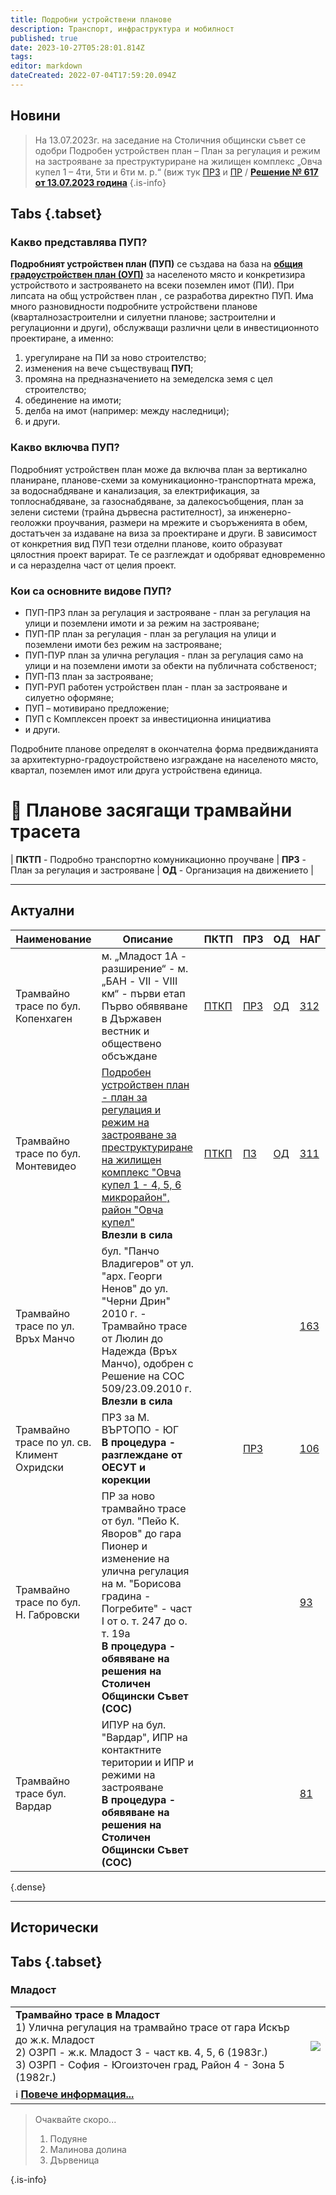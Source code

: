 ```yaml
---
title: Подробни устройствени планове
description: Транспорт, инфраструктура и мобилност
published: true
date: 2023-10-27T05:28:01.814Z
tags: 
editor: markdown
dateCreated: 2022-07-04T17:59:20.094Z
---
```


## Новини

> На 13.07.2023г. на заседание на Столичния общински съвет се одобри Подробен устройствен план – План за регулация и режим на застрояване за преструктуриране на жилищен комплекс  „Овча купел 1 – 4ти, 5ти и 6ти м. р.“  (виж тук [ПРЗ](https://nag.sofia.bg/ServerFiles/Zoomify?url=esoft.portal%2FDOKLADI%20DO%20SOS%2F2023%2FSAG18-TP00-512_05.07.2023%2FPZ.zif) и [ПР](https://nag.sofia.bg/ServerFiles/Zoomify?url=esoft.portal%2FDOKLADI%20DO%20SOS%2F2023%2FSAG18-TP00-512_05.07.2023%2FPR.zif) / [**Решение № 617 от 13.07.2023 година**](http://trinmo.org/bg/politics/sofia-council-decisions#%D1%80%D0%B5%D1%88%D0%B5%D0%BD%D0%B8%D0%B5-no-617-%D0%BE%D1%82-13072023-%D0%B3%D0%BE%D0%B4%D0%B8%D0%BD%D0%B0)
{.is-info}



## Tabs {.tabset}

### Какво представлява ПУП?

**Подробният устройствен план (ПУП)** се създава на база на [**общия градоустройствен план (ОУП)**](/bg/planning-and-strategies/master-plan) за населеното място и конкретизира устройството и застрояването на всеки поземлен имот (ПИ). При липсата на общ устройствен план , се разработва директно ПУП. Има много разновидности подробните устройствени планове (кварталнозастроителни и силуетни планове; застроителни и регулационни и други), обслужващи различни цели в инвестиционното проектиране, а именно:

1.  урегулиране на ПИ за ново строителство;
2.  изменения на вече съществуващ **ПУП**;
3.  промяна на предназначението на земеделска земя с цел строителство;
4.  обединение на имоти;
5.  делба на имот (например: между наследници);
6.  и други.

### Какво включва ПУП?

Подробният устройствен план може да включва план за вертикално планиране, планове-схеми за комуникационно-транспортната мрежа, за водоснабдяване и канализация, за електрификация, за топлоснабдяване, за газоснабдяване, за далекосъобщения, план за зелени системи (трайна дървесна растителност), за инженерно-геоложки проучвания, размери на мрежите и съоръженията в обем, достатъчен за издаване на виза за проектиране и други. В зависимост от конкретния вид ПУП тези отделни планове, които образуват цялостния проект варират. Те се разглеждат и одобряват едновременно и са неразделна част от целия проект.

### Кои са основните видове ПУП?

-   ПУП-ПРЗ план за регулация и застрояване - план за регулация на улици и поземлени имоти и за режим на застрояване;
-   ПУП-ПР план за регулация - план за регулация на улици и поземлени имоти без режим на застрояване;
-   ПУП-ПУР план за улична регулация - план за регулация само на улици и на поземлени имоти за обекти на публичната собственост;
-   ПУП-ПЗ план за застрояване;
-   ПУП-РУП работен устройствен план - план за застрояване и силуетно оформяне;
-   ПУП – мотивирано предложение;
-   ПУП с Комплексен проект за инвестиционна инициатива
-   и други.

Подробните планове определят в окончателна форма предвижданията за архитектурно-градоустройствено изграждане на населеното място, квартал, поземлен имот или друга устройствена единица.

# 🚋 Планове засягащи трамвайни трасета
| **ПКТП** - Подробно транспортно комуникационно проучване | **ПРЗ** -  План за регулация и застрояване | **ОД** - Организация на движението |

---

## Актуални
| Наименование | Описание | ПКТП | ПРЗ | ОД | НАГ |
| --- | --- | --- | --- | --- | --- |
| Трамвайно трасе по бул. Копенхаген | м. „Младост 1А - разширение“ - м. „БАН - VII - VIII км“ - първи етап  <br>Първо обявяване в Държавен вестник и обществено обсъждане | [ПТКП](https://nag.sofia.bg/FileBrowser/File?path=esoft.portal%2FPUP%202022%2FMLADOST%20PRZ%20BAN%2FObqsnitelna%20zapiska%20PTKP_Redacted.pdf) | [ПРЗ](https://nag.sofia.bg/ServerFiles/Zoomify?url=esoft.portal%2FPUP%202022%2FMLADOST%20PRZ%20BAN%2FPRZ.zif) | [ОД](https://nag.sofia.bg/ServerFiles/Zoomify?url=esoft.portal%2FPUP%202022%2FMLADOST%20PRZ%20BAN%2FPOD.zif) | [312](https://nag.sofia.bg/SearchDevelopmentPlans/Info/312) |
| Трамвайно трасе по бул. Монтевидео | [Подробен устройствен план - план за регулация и режим на застрояване за преструктуриране на жилищен комплекс "Овча купел 1 - 4, 5, 6 микрорайон", район "Овча купел"]()  <br>**Влезли в сила** | [ПТКП](https://nag.sofia.bg/FileBrowser/File?path=esoft.portal%2FPUP%202022%2FOVCHA%20KUPEL%201%20-%204%2C5%2C6%2FPKTP_ob_zapiska_Redacted.pdf) | [ПЗ](https://nag.sofia.bg/SearchDevelopmentPlans/ViewAttachment?filename=esoft.portal%2FPUP%202022%2FOVCHA%20KUPEL%201%20-%204%2C5%2C6%2F01_PZ.zif) | [ОД](https://nag.sofia.bg/ServerFiles/Zoomify?url=esoft.portal%2FPUP%202022%2FOVCHA%20KUPEL%201%20-%204%2C5%2C6%2F02_PKTP.zif) | [311](https://nag.sofia.bg/SearchDevelopmentPlans/Info/311) |
| Трамвайно трасе по ул. Връх Манчо | бул. "Панчо Владигеров" от ул. "арх. Георги Ненов" до ул. "Черни Дрин"  <br>2010 г. - Трамвайно трасе от Люлин до Надежда (Връх Манчо), одобрен с Решение на СОС 509/23.09.2010 г.  <br>**Влезли в сила** |     |     |     | [163](https://nag.sofia.bg/SearchDevelopmentPlans/Info/163) |
| Трамвайно трасе по ул. св. Климент Охридски | ПРЗ за М. ВЪРТОПО - ЮГ  <br>**В процедура - разглеждане от ОЕСУТ и корекции** |     | [ПРЗ](https://nag.sofia.bg/ServerFiles/Zoomify?url=esoft%2Fplanove%2Fpodrobni%2F2013%2FPRZ_m_Vyrtopa-iug_r-n_Studentski%2F) |     | [106](https://nag.sofia.bg/SearchDevelopmentPlans/Info/106) |
| Трамвайно трасе по бул. Н. Габровски | ПР за ново трамвайно трасе от бул. "Пейо К. Яворов" до гара Пионер и изменение на улична регулация на м. "Борисова градина - Погребите" - част I от о. т. 247 до о. т. 19а  <br>**В процедура - обявяване на решения на Столичен Общински Съвет (СОС)** |     |     |     | [93](https://nag.sofia.bg/SearchDevelopmentPlans/Info/93) |
| Трамвайно трасе бул. Вардар | ИПУР на бул. "Вардар", ИПР на контактните територии и ИПР и режими на застрояване  <br>**В процедура - обявяване на решения на Столичен Общински Съвет (СОС)** |     |     |     | [81](https://nag.sofia.bg/SearchDevelopmentPlans/Info/81) |
{.dense}

---

## Исторически

## Tabs {.tabset}
### Младост
<div class="table-responsive"><table style="width:100%"><tr>
<td><b>Трамвайно трасе в Младост</b><br>1) Улична регулация на трамвайно трасе от гара Искър до ж.к. Младост <br>2) ОЗРП - ж.к. Младост 3 - част кв. 4, 5, 6 (1983г.)<br> 3) ОЗРП - София - Югоизточен град, Район 4 - Зона 5 (1982г.)<br></td>
<td><img src="https://drive.google.com/uc?id=1bmVfVKQWFo9h48dtUO1NEpRF7a3a30tl"></td></tr>
  <td colspan=2 >ℹ️ <a href="/bg/planning-and-strategies/tramway-mladost-80te"><b>Повече информация...</b></a></td></table></div>
  
  
> Очаквайте скоро... 
> 
> 1) Подуяне
> 2) Малинова долина
> 3) Дървеница
> 
{.is-info}

